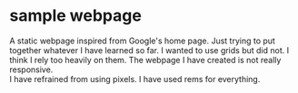 # sample webpage

A static webpage inspired from Google's home page. 
Just trying to put together whatever I have learned so far.
I wanted to use grids but did not. I think I rely too heavily on them.
The webpage I have created is not really responsive.  
I have refrained from using pixels. I have used rems for everything.
